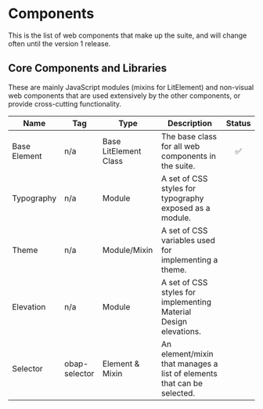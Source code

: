 # Components

This is the list of web components that make up the suite, and will change often until the version 1 release.

## Core Components and Libraries

These are mainly JavaScript modules (mixins for LitElement) and non-visual web components that are used extensively by the other components, or provide cross-cutting functionality.

|Name        |Tag          |Type                 |Description                                                           |Status            |
|------------|-------------|---------------------|----------------------------------------------------------------------|:----------------:|
|Base Element|n/a          |Base LitElement Class|The base class for all web components in the suite.                   |:white_check_mark:|
|Typography  |n/a          |Module               |A set of CSS styles for typography exposed as a module.               |                  |
|Theme       |n/a          |Module/Mixin         |A set of CSS variables used for implementing a theme.                 |                  |
|Elevation   |n/a          |Module               |A set of CSS styles for implementing Material Design elevations.      |                  |
|Selector    |obap-selector|Element & Mixin      |An element/mixin that manages a list of elements that can be selected.|                  |
